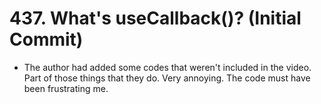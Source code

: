 # 437. What's useCallback()? (Initial Commit)
- The author had added some codes that weren't included in the video. Part of those things that they do. Very annoying. The code must have been frustrating me.